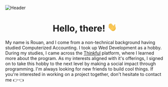 ![Header](https://i.imgur.com/wd8F14S.png)

<h1 align='center'> Hello, there! <img src="https://raw.githubusercontent.com/rulep/rulep/master/wave.gif" width="30px"> </h1>

My name is Rouan, and I come from a non-technical background having studied Computerized Accounting. I took up Wed Development as a hobby. During my studies, I came across the <a href="https://www.thinkful.com/">Thinkful</a> platform, where I learned more about the program. As my interests aligned with it's offerings, I signed on to take this hobby to the next level by making a social impact through programming. I'm always looking for new friends to build cool things. If you're interested in working on a project together, don't hesitate to contact me 👉👈

<!--
**rulep/rulep** is a ✨ _special_ ✨ repository because its `README.md` (this file) appears on your GitHub profile.

Here are some ideas to get you started:

- 🔭 I’m currently working on ...
- 🌱 I’m currently learning ...
- 👯 I’m looking to collaborate on ...
- 🤔 I’m looking for help with ...
- 💬 Ask me about ...
- 📫 How to reach me: ...
- 😄 Pronouns: ...
- ⚡ Fun fact: ...
-->
